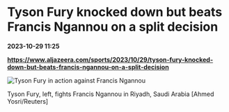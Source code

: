 # Tyson Fury knocked down but beats Francis Ngannou on a split decision

**2023-10-29 11:25**

**https://www.aljazeera.com/sports/2023/10/29/tyson-fury-knocked-down-but-beats-francis-ngannou-on-a-split-decision**

![Tyson Fury in action against Francis Ngannou](https://www.aljazeera.com/wp-content/uploads/2023/10/2023-10-29T000906Z_672511483_UP1EJAT00F3SX_RTRMADP_3_BOXING-HEAVYWEIGHT-FURY-NGANNOU-1698577019.jpg?resize=770%2C513&quality=80)

Tyson Fury, left, fights Francis Ngannou in Riyadh, Saudi Arabia \[Ahmed Yosri/Reuters\]